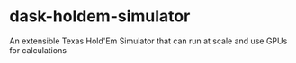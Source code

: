 # dask-holdem-simulator
An extensible Texas Hold'Em Simulator that can run at scale and use GPUs for calculations
